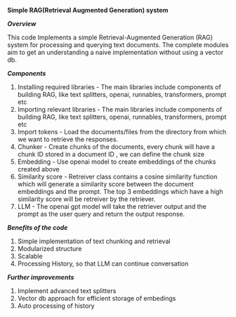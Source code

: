 **Simple RAG(Retrieval Augmented Generation) system**

***Overview***

This code Implements a simple Retrieval-Augmented Generation (RAG) system for processing and querying text documents. The complete modules aim to get an understanding a naive implementation without using a vector db.

***Components***



1.   Installing required libraries - The main libraries include components of building RAG, like text splitters, openai, runnables, transformers, prompt etc
2.   Importing relevant libraries - The main libraries include components of building RAG, like text splitters, openai, runnables, transformers, prompt etc
3.   Import tokens - Load the documents/files from the directory from which we want to retrieve the responses.
4.   Chunker - Create chunks of the documents, every chunk will have a chunk ID stored in a document ID , we can define the chunk size
5.   Embedding - Use openai model to create embeddings of the chunks created above
6.   Similarity score - Retreiver class contains a cosine similarity function which will generate a similarity score between the document embeddings and the prompt. The top 3 embeddings which have a high similarity score will be retreiver by the retriever.
7.   LLM - The openai gpt model will take the retriever output and the prompt as the user query and return the output response.


***Benefits of the code***
1.   Simple implementation of text chunking and retrieval
2.   Modularized structure
3.   Scalable
4.   Processing History, so that LLM can continue conversation

***Further improvements***
1.   Implement advanced text splitters
2.   Vector db approach for efficient storage of embedings
3.   Auto processing of history

